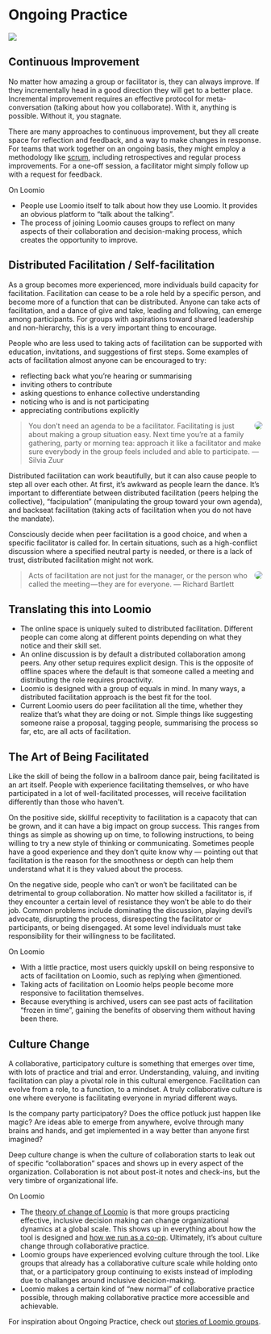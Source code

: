 # Ongoing Practice

![](cover.jpg)

## Continuous Improvement

No matter how amazing a group or facilitator is, they can always improve. If they incrementally head in a good direction they will get to a better place. Incremental improvement requires an effective protocol for meta-conversation (talking about how you collaborate). With it, anything is possible. Without it, you stagnate.

There are many approaches to continuous improvement, but they all create space for reflection and feedback, and a way to make changes in response. For teams that work together on an ongoing basis, they might employ a methodology like <a href="https://en.wikipedia.org/wiki/Scrum_(software_development)" target="_blank">scrum</a>, including retrospectives and regular process improvements. For a one-off session, a facilitator might simply follow up with a request for feedback.

On Loomio

* People use Loomio itself to talk about how they use Loomio. It provides an obvious platform to “talk about the talking”.
* The process of joining Loomio causes groups to reflect on many aspects of their collaboration and decision-making process, which creates the opportunity to improve.


## Distributed Facilitation / Self-facilitation

As a group becomes more experienced, more individuals build capacity for facilitation. Facilitation can cease to be a role held by a specific person, and become more of a function that can be distributed. Anyone can take acts of facilitation, and a dance of give and take, leading and following, can emerge among participants. For groups with aspirations toward shared leadership and non-hierarchy, this is a very important thing to encourage.

People who are less used to taking acts of facilitation can be supported with education, invitations, and suggestions of first steps. Some examples of acts of facilitation almost anyone can be encouraged to try:

* reflecting back what you’re hearing or summarising
* inviting others to contribute
* asking questions to enhance collective understanding
* noticing who is and is not participating
* appreciating contributions explicitly

> <img style="border-radius: 100%; float: right; margin-left: 0.5em; max-width: 96px; " src="../silvia_200.png"> You don’t need an agenda to be a facilitator. Facilitating is just about making a group situation easy. Next time you’re at a family gathering, party or morning tea: approach it like a facilitator and make sure everybody in the group feels included and able to participate. — Silvia Zuur

Distributed facilitation can work beautifully, but it can also cause people to step all over each other. At first, it’s awkward as people learn the dance. It’s important to differentiate between distributed facilitation (peers helping the collective), “facipulation” (manipulating the group toward your own agenda), and backseat facilitation (taking acts of facilitation when you do not have the mandate).

Consciously decide when peer facilitation is a good choice, and when a specific facilitator is called for. In certain situations, such as a high-conflict discussion where a specified neutral party is needed, or there is a lack of trust, distributed facilitation might not work.

> <img style="border-radius: 100%; float: right; margin-left: 0.5em; max-width: 96px; " src="../rich_200.png"> Acts of facilitation are not just for the manager, or the person who called the meeting — they are for everyone. — Richard Bartlett


## Translating this into Loomio

* The online space is uniquely suited to distributed facilitation. Different people can come along at different points depending on what they notice and their skill set.
* An online discussion is by default a distributed collaboration among peers. Any other setup requires explicit design. This is the opposite of offline spaces where the default is that someone called a meeting and distributing the role requires proactivity.
* Loomio is designed with a group of equals in mind. In many ways, a distributed facilitation approach is the best fit for the tool.
* Current Loomio users do peer facilitation all the time, whether they realize that’s what they are doing or not. Simple things like suggesting someone raise a proposal, tagging people, summarising the process so far, etc, are all acts of facilitation.

## The Art of Being Facilitated

Like the skill of being the follow in a ballroom dance pair, being facilitated is an art itself. People with experience facilitating themselves, or who have participated in a lot of well-facilitated processes, will receive facilitation differently than those who haven't.

On the positive side, skillful receptivity to facilitation is a capacoty that can be grown, and it can have a big impact on group success. This ranges from things as simple as showing up on time, to following instructions, to being willing to try a new style of thinking or communicating. Sometimes people have a good experience and they don’t quite know why — pointing out that facilitation is the reason for the smoothness or depth can help them understand what it is they valued about the process.

On the negative side, people who can’t or won’t be facilitated can be detrimental to group collaboration. No matter how skilled a facilitator is, if they encounter a certain level of resistance they won’t be able to do their job. Common problems include dominating the discussion, playing devil’s advocate, disrupting the process, disrespecting the facilitator or participants, or being disengaged. At some level individuals must take responsibility for their willingness to be facilitated.

On Loomio

* With a little practice, most users quickly upskill on being responsive to acts of facilitation on Loomio, such as replying when @mentioned.
* Taking acts of facilitation on Loomio helps people become more responsive to facilitation themselves.
* Because everything is archived, users can see past acts of facilitation “frozen in time”, gaining the benefits of observing them without having been there.


## Culture Change

A collaborative, participatory culture is something that emerges over time, with lots of practice and trial and error. Understanding, valuing, and inviting facilitation can play a pivotal role in this cultural emergence. Facilitation can evolve from a role, to a function, to a mindset. A truly collaborative culture is one where everyone is facilitating everyone in myriad different ways.

Is the company party participatory? Does the office potluck just happen like magic? Are ideas able to emerge from anywhere, evolve through many brains and hands, and get implemented in a way better than anyone first imagined?

Deep culture change is when the culture of collaboration starts to leak out of specific “collaboration” spaces and shows up in every aspect of the organization. Collaboration is not about post-it notes and check-ins, but the very timbre of organizational life.

On Loomio

* The [theory of change of Loomio](http://www.loomio.com/about) is that more groups practicing effective, inclusive decision making can change organizational dynamics at a global scale. This shows up in everything about how the tool is designed and [how we run as a co-op](http://loomio.coop). Ultimately, it’s about culture change through collaborative practice.
* Loomio groups have experienced evolving culture through the tool. Like groups that already has a collaborative culture scale while holding onto that, or a participatory group continuing to exists instead of imploding due to challanges around inclusive decicion-making.
* Loomio makes a certain kind of “new normal” of collaborative practice possible, through making collaborative practice more accessible and achievable.

For inspiration about Ongoing Practice, check out [stories of Loomio groups](https://blog.loomio.com/?utm_campaign=facilitators_guide_help&utm_term=help).
